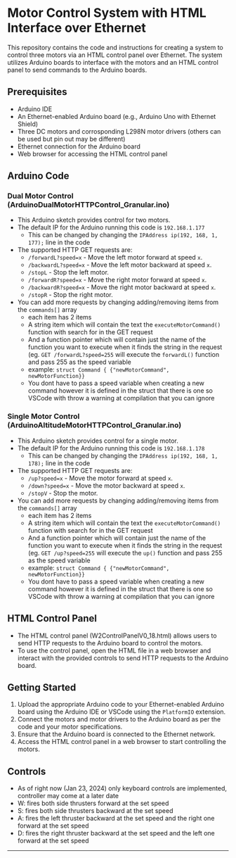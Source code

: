 # Motor Control System with HTML Interface over Ethernet

This repository contains the code and instructions for creating a system to control three motors via an HTML control panel over Ethernet. The system utilizes Arduino boards to interface with the motors and an HTML control panel to send commands to the Arduino boards.

## Prerequisites
- Arduino IDE
- An Ethernet-enabled Arduino board (e.g., Arduino Uno with Ethernet Shield)
- Three DC motors and corrosponding L298N motor drivers (others can be used but pin out may be different)
- Ethernet connection for the Arduino board
- Web browser for accessing the HTML control panel

## Arduino Code

### Dual Motor Control (ArduinoDualMotorHTTPControl_Granular.ino)
- This Arduino sketch provides control for two motors.
- The default IP for the Arduino running this code is `192.168.1.177`
  - This can be changed by changing the `IPAddress ip(192, 168, 1, 177);` line in the code
- The supported HTTP GET requests are:
  - `/forwardL?speed=x` - Move the left motor forward at speed `x`.
  - `/backwardL?speed=x` - Move the left motor backward at speed `x`.
  - `/stopL` - Stop the left motor.
  - `/forwardR?speed=x` - Move the right motor forward at speed `x`.
  - `/backwardR?speed=x` - Move the right motor backward at speed `x`.
  - `/stopR` - Stop the right motor.
- You can add more requests by changing adding/removing items from the `commands[]` array
  - each item has 2 items
  - A string item which will contain the text the `executeMotorCommand()` function with search for in the GET request
  - And a function pointer which will contain just the name of the function you want to execute when it finds the string in the request (eg. `GET /forwardL?speed=255` will execute the `forwardL()` function and pass 255 as the speed variable
  - example: `struct Command { {"newMotorCommand", newMotorFunction}}`
  - You dont have to pass a speed variable when creating a new command however it is defined in the struct that there is one so VSCode with throw a warning at compilation that you can ignore
  
### Single Motor Control (ArduinoAltitudeMotorHTTPControl_Granular.ino)
- This Arduino sketch provides control for a single motor.
- The default IP for the Arduino running this code is `192.168.1.178`
  - This can be changed by changing the `IPAddress ip(192, 168, 1, 178);` line in the code
- The supported HTTP GET requests are:
  - `/up?speed=x` - Move the motor forward at speed `x`.
  - `/down?speed=x` - Move the motor backward at speed `x`.
  - `/stopV` - Stop the motor.
- You can add more requests by changing adding/removing items from the `commands[]` array
  - each item has 2 items
  - A string item which will contain the text the `executeMotorCommand()` function with search for in the GET request
  - And a function pointer which will contain just the name of the function you want to execute when it finds the string in the request (eg. `GET /up?speed=255` will execute the `up()` function and pass 255 as the speed variable
  - example: `struct Command { {"newMotorCommand", newMotorFunction}}`
  - You dont have to pass a speed variable when creating a new command however it is defined in the struct that there is one so VSCode with throw a warning at compilation that you can ignore


## HTML Control Panel
- The HTML control panel (W2ControlPanelV0_18.html) allows users to send HTTP requests to the Arduino board to control the motors.
- To use the control panel, open the HTML file in a web browser and interact with the provided controls to send HTTP requests to the Arduino board.

## Getting Started
1. Upload the appropriate Arduino code to your Ethernet-enabled Arduino board using the Arduino IDE or VSCode using the `PlatformIO` extension.
2. Connect the motors and motor drivers to the Arduino board as per the code and your motor specifications.
3. Ensure that the Arduino board is connected to the Ethernet network.
4. Access the HTML control panel in a web browser to start controlling the motors.

## Controls
- As of right now (Jan 23, 2024) only keyboard controls are implemented, controller may come at a later date
- W: fires both side thrusters forward at the set speed
- S: fires both side thrusters backward at the set speed
- A: fires the left thruster backward at the set speed and the right one forward at the set speed
- D: fires the right thruster backward at the set speed and the left one forward at the set speed

---
